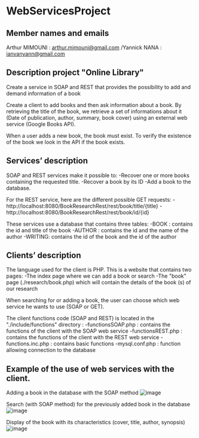 # WebServicesProject

Member names and emails​
-----------------------------------
Arthur MIMOUNI : arthur.mimouni@gmail.com
/Yannick NANA : ianvanyann@gmail.com

Description project "Online Library"
----------------------------------
Create a service in SOAP and REST that provides the possibility to add and demand information of a book

Create a client to add books and then ask information about a book. By retrieving the title of the book, we retrieve a set of informations about it (Date of publication,
author, summary, book cover) using an external web service (Google Books API).

When a user adds a new book, the book must exist. To verify the existence of the book we look in the API if the book exists.

Services’ description 
-----------------------------------
SOAP and REST services make it possible to:
  -Recover one or more books containing the requested title.
  -Recover a book by its ID
  -Add a book to the database. 
  
For the REST service, here are the different possible GET requests:
  -http://localhost:8080/BookResearchRest/rest/book/title/{title}
  -http://localhost:8080/BookResearchRest/rest/book/id/{id} 

These services use a database that contains three tables:
  -BOOK : contains the id and title of the book
  -AUTHOR : contains the id and the name of the author
  -WRITING: contains the id of the book and the id of the author 

Clients’ description
-----------------------------------
The language used for the client is PHP. This is a website that contains two pages:
  -The index page where we can add a book or search
  -The "book" page (./research/book.php) which will contain the details of the book (s) of our research 

When searching for or adding a book, the user can choose which web service he wants to use (SOAP or GET).

The client functions code (SOAP and REST) is located in the "./include/functions" directory :
  -functionsSOAP.php : contains the functions of the client with the SOAP web service
  -functionsREST.php : contains the functions of the client with the REST web service
  -functions.inc.php : contains basic functions 
  -mysql.conf.php : function allowing connection to the database 

Example of the use of web services with the client. 
-----------------------------------
Adding a book in the database with the SOAP method 
![image](https://user-images.githubusercontent.com/60446421/113577839-33614800-9622-11eb-94d3-ffa81a16e02e.png)

Search (with SOAP method) for the previously added book in the database 
![image](https://user-images.githubusercontent.com/60446421/113577948-5e4b9c00-9622-11eb-9214-e68f40c0f1d0.png)

Display of the book with its characteristics (cover, title, author, synopsis) 
![image](https://user-images.githubusercontent.com/60446421/113578045-80ddb500-9622-11eb-9080-223511ed7421.png)
